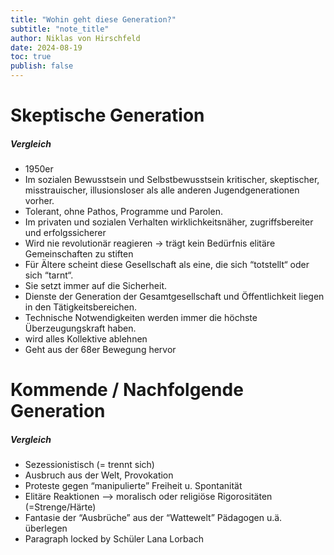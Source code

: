 ```yaml
---
title: "Wohin geht diese Generation?"
subtitle: "note_title"
author: Niklas von Hirschfeld
date: 2024-08-19
toc: true
publish: false
---
```


# Skeptische Generation

##### Vergleich

- 1950er
- Im sozialen Bewusstsein und Selbstbewusstsein kritischer, skeptischer, misstrauischer, illusionsloser als alle anderen Jugendgenerationen vorher.
- Tolerant, ohne Pathos, Programme und Parolen.
- Im privaten und sozialen Verhalten wirklichkeitsnäher, zugriffsbereiter und erfolgssicherer
- Wird nie revolutionär reagieren -> trägt kein Bedürfnis elitäre Gemeinschaften zu stiften
- Für Ältere scheint diese Gesellschaft als eine, die sich “totstellt“ oder sich “tarnt“.
- Sie setzt immer auf die Sicherheit.
- Dienste der Generation der Gesamtgesellschaft und Öffentlichkeit liegen in den Tätigkeitsbereichen.
- Technische Notwendigkeiten werden immer die höchste Überzeugungskraft haben.
- wird alles Kollektive ablehnen
- Geht aus der 68er Bewegung hervor

# Kommende / Nachfolgende Generation

##### Vergleich

- Sezessionistisch (= trennt sich)
- Ausbruch aus der Welt, Provokation
- Proteste gegen “manipulierte” Freiheit u. Spontanität
- Elitäre Reaktionen --> moralisch oder religiöse Rigorositäten (=Strenge/Härte)
- Fantasie der “Ausbrüche” aus der “Wattewelt” Pädagogen u.ä. überlegen
- Paragraph locked by Schüler Lana Lorbach
